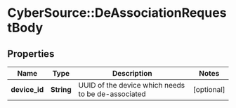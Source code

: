 # CyberSource::DeAssociationRequestBody

## Properties
Name | Type | Description | Notes
------------ | ------------- | ------------- | -------------
**device_id** | **String** | UUID of the device which needs to be de-associated | [optional] 


